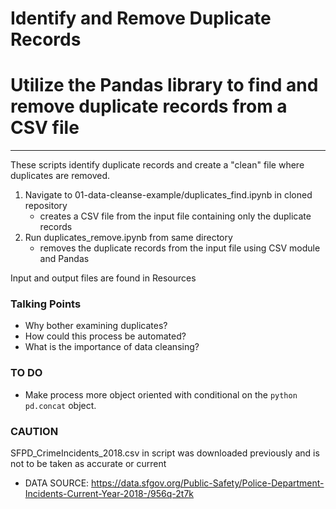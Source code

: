 # Identify and Remove Duplicate Records
# Utilize the Pandas library to find and remove duplicate records from a CSV file

---
These scripts identify duplicate records and create a "clean" file where duplicates are removed.

1. Navigate to 01-data-cleanse-example/duplicates_find.ipynb in cloned repository
    * creates a CSV file from the input file containing only the duplicate records
2. Run duplicates_remove.ipynb from same directory
    * removes the duplicate records from the input file using CSV module and Pandas

Input and output files are found in Resources

### Talking Points

* Why bother examining duplicates?
* How could this process be automated? 
* What is the importance of data cleansing?

### TO DO

* Make process more object oriented with conditional on the ```python pd.concat``` object.

### CAUTION

SFPD_CrimeIncidents_2018.csv in script was downloaded previously and is not to be taken as accurate or current
* DATA SOURCE: https://data.sfgov.org/Public-Safety/Police-Department-Incidents-Current-Year-2018-/956q-2t7k
